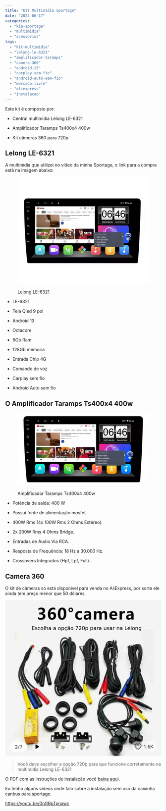 ```yaml
---
title: "Kit Multimídia Sportage"
date: "2024-06-17"
categories:
  - "kia-sportage"
  - "multimidia"
  - "acessorios"
tags:
  - "kit-multimidia"
  - "lelong-le-6321"
  - "amplificador-taramps"
  - "camera-360"
  - "android-13"
  - "carplay-sem-fio"
  - "android-auto-sem-fio"
  - "mercado-livre"
  - "aliexpress"
  - "instalacao"
---
```


Este kit é composto por:

- Central multimídia Lelong LE-6321

- Amplificador Taramps Ts400x4 400w

- Kit câmeras 360 para 720p

## Lelong LE-6321

A multimídia que utilizei no vídeo da minha Sportage, o link para a compra está na imagem abaixo:

<figure>

[![](media/screenshot-2024-03-12-as-21.30.46.jpg)](https://mercadolivre.com/sec/1AmKdxf)

<figcaption>

Lelong LE-6321

</figcaption>

</figure>

- LE-6321

- Tela Qled 9 pol

- Android 13

- Octacore

- 6Gb Ram

- 128Gb memoria

- Entrada Chip 4G

- Comando de voz

- Carplay sem fio

- Android Auto sem fio

## O Amplificador Taramps Ts400x4 400w

<figure>

[![](media/image.png)](https://mercadolivre.com/sec/1VytdSo)

<figcaption>

Amplificador Taramps Ts400x4 400w

</figcaption>

</figure>

- Potência de saída: 400 W

- Possui fonte de alimentação mosfet.

- 400W Rms (4x 100W Rms 2 Ohms Estéreo).

- 2x 200W Rms 4 Ohms Bridge.

- Entradas de Áudio Via RCA.

- Resposta de Frequência: 18 Hz a 30.000 Hz.

- Crossovers Integrados (Hpf, Lpf, Full).

## Camera 360

O kit de câmeras só está disponível para venda no AliExpress, por sorte ele ainda tem preço menor que 50 dólares.

[![](media/novo-projeto-4.jpg)](https://s.click.aliexpress.com/e/_DBv6AA5)

> Você deve escolher a opção 720p para que funcione corretamente na multimídia Lelong LE-6321

O PDF com as instruções de instalação você [baixa aqui.](https://bit.ly/sportage-multimidia-diagram)

  
Eu tenho alguns vídeos onde falo sobre a instalação sem uso da caixinha canbus para sportage.

https://youtu.be/0nGBpTpnawc
